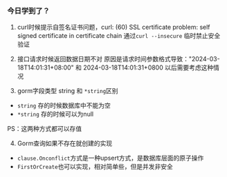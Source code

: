 ### 今日学到了？
1. curl时候提示自签名证书问题，curl: (60) SSL certificate problem: self signed certificate in certificate chain
通过`curl --insecure` 临时禁止安全验证

2. 接口请求时候返回数据日期不对
原因是请求时间参数格式导致："2024-03-18T14:01:31+08:00" 和 2024-03-18T14:01:31+0800 以后需要考虑这种情况

3. gorm字段类型 string 和 `*string`区别
- `string` 存的时候数据库中不能为空
- `*string` 存的时候可以为null

PS：这两种方式都可以存值

4. Gorm查询如果不存在就创建的实现
- `clause.Onconflict`方式是一种upsert方式，是数据库层面的原子操作
- `FirstOrCreate`也可以实现，相对简单些，但是并发非安全


